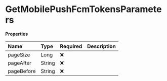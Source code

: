 # GetMobilePushFcmTokensParameters

**Properties**

| Name       | Type   | Required | Description |
| :--------- | :----- | :------- | :---------- |
| pageSize   | Long   | ❌       |             |
| pageAfter  | String | ❌       |             |
| pageBefore | String | ❌       |             |
